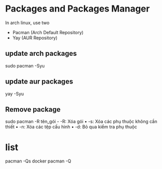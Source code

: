 ﻿# Packages and Packages Manager
In arch linux, use two
 - Pacman (Arch Default Repository)
 - Yay (AUR Repository)

## update arch packages
sudo pacman -Syu

## update aur packages
yay -Syu

## Remove package
sudo pacman -R tên_gói
 		- -R: Xóa gói 
    • -s: Xóa các phụ thuộc không cần thiết 
    • -n: Xóa các tệp cấu hình 
    • -d: Bỏ qua kiểm tra phụ thuộc
    
# list
pacman -Qs docker
pacman -Q



